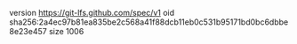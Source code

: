 version https://git-lfs.github.com/spec/v1
oid sha256:2a4ec97b81ea835be2c568a41f88dcb11eb0c531b95171bd0bc6dbbe8e23e457
size 1006
